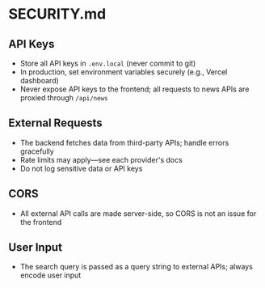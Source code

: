 # SECURITY.md

## API Keys
- Store all API keys in `.env.local` (never commit to git)
- In production, set environment variables securely (e.g., Vercel dashboard)
- Never expose API keys to the frontend; all requests to news APIs are proxied through `/api/news`

## External Requests
- The backend fetches data from third-party APIs; handle errors gracefully
- Rate limits may apply—see each provider's docs
- Do not log sensitive data or API keys

## CORS
- All external API calls are made server-side, so CORS is not an issue for the frontend

## User Input
- The search query is passed as a query string to external APIs; always encode user input 